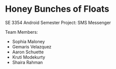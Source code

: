 # Honey Bunches of Floats
SE 3354 Android Semester Project: SMS Messenger

Team Members:
+ Sophia Maloney
+ Gemaris Velazquez
+ Aaron Schuette
+ Kruti Modekurty
+ Shaira Rahman
                  
